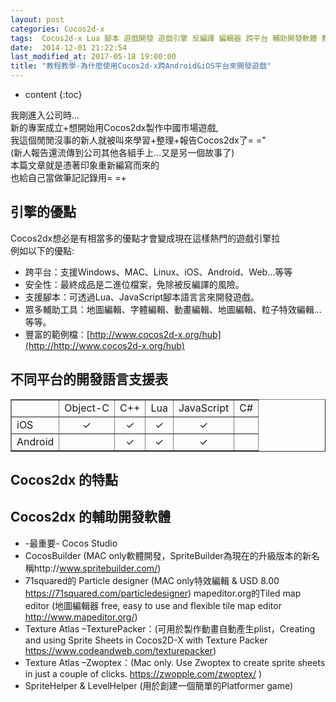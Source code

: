 ```yaml
---
layout: post
categories: Cocos2d-x
tags:  Cocos2d-x Lua 腳本 遊戲開發 遊戲引擎 反編譯 編輯器 跨平台 輔助開發軟體 教程 教學 
date:  2014-12-01 21:22:54
last_modified_at: 2017-05-18 19:00:00
title: "教程教學-為什麼使用Cocos2d-x跨Android&iOS平台來開發遊戲"
---
```

<!--                 Title 的建議最大長度                    -->

* content
{:toc}

我剛進入公司時...<br>
新的專案成立+想開始用Cocos2dx製作中國市場遊戲,<br>
我這個閒閒沒事的新人就被叫來學習+整理+報告Cocos2dx了= ="<br>
(新人報告還流傳到公司其他各組手上...又是另一個故事了)<br>
本篇文章就是憑著印象重新編寫而來的<br>
也給自己當做筆記記錄用= =+<br>

<!-- more -->
## 引擎的優點
Cocos2dx想必是有相當多的優點才會變成現在這樣熱門的遊戲引擎拉<br>
例如以下的優點:
* 跨平台：支援Windows、MAC、Linux、iOS、Android、Web…等等
* 安全性：最終成品是二進位檔案，免除被反編譯的風險。
* 支援腳本：可透過Lua、JavaScript腳本語言言來開發遊戲。
* 眾多輔助工具：地圖編輯、字體編輯、動畫編輯、地圖編輯、粒子特效編輯…等等。
* 豐富的範例檔：[http://www.cocos2d-x.org/hub](http://http://www.cocos2d-x.org/hub)

## 不同平台的開發語言支援表
<table border="1">
	<tr>
		<td></td>
		<td>Object-C</td>
		<td>C++</td>
		<td>Lua</td>
		<td>JavaScript</td>
		<td>C#</td>
	</tr>
	<tr>
		<td>iOS</td>
		<td><center>✓</center></td>
		<td><center>✓</center></td>
		<td><center>✓</center></td>
		<td><center>✓</center></td>
		<td></td>
	</tr>
	<tr>
		<td>Android</td>
		<td></td>
		<td><center>✓</center></td>
		<td><center>✓</center></td>
		<td><center>✓</center></td>
		<td></td>
	</tr>
</table>


## Cocos2dx 的特點

## Cocos2dx 的輔助開發軟體
* -最重要- Cocos Studio
* CocosBuilder (MAC only軟體開發，SpriteBuilder為現在的升級版本的新名稱http://www.spritebuilder.com/)
* 71squared的 Particle designer (MAC only特效編輯 & USD 8.00 https://71squared.com/particledesigner) mapeditor.org的Tiled map editor (地圖編輯器 free, easy to use and flexible tile map editor http://www.mapeditor.org/)
* Texture Atlas –TexturePacker：(可用於製作動畫自動產生plist，Creating and using Sprite Sheets in Cocos2D-X with Texture Packer https://www.codeandweb.com/texturepacker)
* Texture Atlas –Zwoptex：(Mac only. Use Zwoptex to create sprite sheets in just a couple of clicks. https://zwopple.com/zwoptex/ )
* SpriteHelper & LevelHelper (用於創建一個簡單的Platformer game)